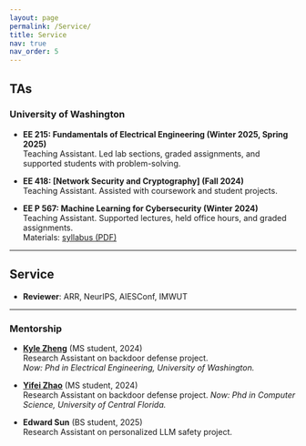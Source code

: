 ```yaml
---
layout: page
permalink: /Service/
title: Service
nav: true
nav_order: 5
---
```


## TAs

### University of Washington
- **EE 215: Fundamentals of Electrical Engineering (Winter 2025, Spring 2025)**  
  Teaching Assistant. Led lab sections, graded assignments, and supported students with problem-solving.

- **EE 418: [Network Security and Cryptography] (Fall 2024)**  
  Teaching Assistant. Assisted with coursework and student projects. 

- **EE P 567: Machine Learning for Cybersecurity (Winter 2024)**  
  Teaching Assistant. Supported lectures, held office hours, and graded assignments.  
  Materials: [syllabus (PDF)](/assets/files/EE-P-567-Final-Syllabus.pdf)
  
---

## Service

- **Reviewer**: ARR, NeurIPS, AIESConf, IMWUT

---

### Mentorship

- **[Kyle Zheng](/https://scholar.google.com/citations?user=6kkyR1wAAAAJ&hl=en)** (MS student, 2024)  
  Research Assistant on backdoor defense project.  
  *Now: Phd in Electrical Engineering, University of Washington.*  

- **[Yifei Zhao](https://www.linkedin.com/in/yifei-zhao2002/)** (MS student, 2024)  
  Research Assistant on backdoor defense project.
  *Now: Phd in Computer Science, University of Central Florida.*  

- **Edward Sun** (BS student, 2025)  
  Research Assistant on personalized LLM safety project.  
